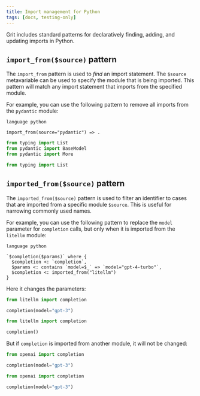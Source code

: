 ```yaml
---
title: Import management for Python
tags: [docs, testing-only]
---
```


Grit includes standard patterns for declaratively finding, adding, and updating imports in Python.


## `import_from($source)` pattern

The `import_from` pattern is used to *find* an import statement. The `$source` metavariable can be used to specify the module that is being imported. This pattern will match any import statement that imports from the specified module.

For example, you can use the following pattern to remove all imports from the `pydantic` module:

```grit
language python

import_from(source="pydantic") => .
```

```python
from typing import List
from pydantic import BaseModel
from pydantic import More
```

```python
from typing import List
```

## `imported_from($source)` pattern

The `imported_from($source)` pattern is used to filter an identifier to cases that are imported from a specific module `$source`. This is useful for narrowing commonly used names.

For example, you can use the following pattern to replace the `model` parameter for `completion` calls, but only when it is imported from the `litellm` module:

```grit
language python

`$completion($params)` where {
  $completion <: `completion`,
  $params <: contains `model=$_` => `model="gpt-4-turbo"`,
  $completion <: imported_from("litellm")
}
```

Here it changes the parameters:

```python
from litellm import completion

completion(model="gpt-3")
```

```python
from litellm import completion

completion()
```

But if `completion` is imported from another module, it will not be changed:

```python
from openai import completion

completion(model="gpt-3")
```

```python
from openai import completion

completion(model="gpt-3")
```